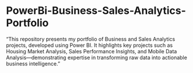 # PowerBi-Business-Sales-Analytics-Portfolio
“This repository presents my portfolio of Business and Sales Analytics projects, developed using Power BI. It highlights key projects such as Housing Market Analysis, Sales Performance Insights, and Mobile Data Analysis—demonstrating expertise in transforming raw data into actionable business intelligence.”
